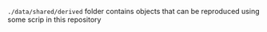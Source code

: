 `./data/shared/derived` folder contains objects that can be reproduced using some scrip in this repository